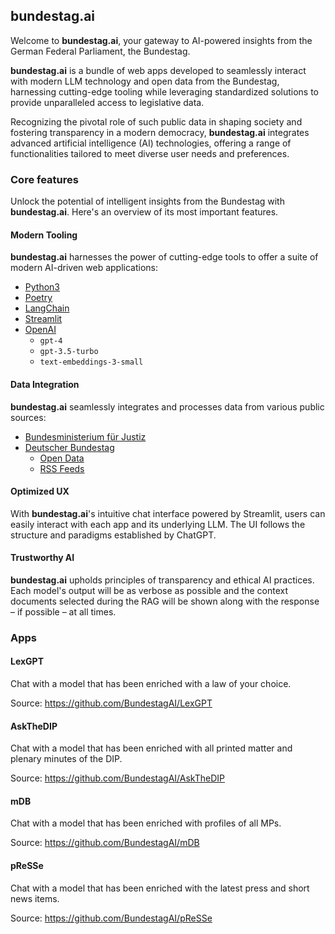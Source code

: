 ## bundestag.ai

Welcome to **bundestag.ai**, your gateway to AI-powered insights from the German Federal Parliament, the Bundestag. 

**bundestag.ai** is a bundle of web apps developed to seamlessly interact with modern LLM technology and open data from the Bundestag, harnessing cutting-edge tooling while leveraging standardized solutions to provide unparalleled access to legislative data.

Recognizing the pivotal role of such public data in shaping society and fostering transparency in a modern democracy, **bundestag.ai** integrates advanced artificial intelligence (AI) technologies, offering a range of functionalities tailored to meet diverse user needs and preferences.

### Core features

Unlock the potential of intelligent insights from the Bundestag with **bundestag.ai**. Here's an overview of its most important features.

#### Modern Tooling

**bundestag.ai** harnesses the power of cutting-edge tools to offer a suite of modern AI-driven web applications:

* [Python3](https://python.org/)
* [Poetry](https://python-poetry.org/)
* [LangChain](https://python.langchain.com/)
* [Streamlit](https://streamlit.com/)
* [OpenAI](https://openai.com/)
  * `gpt-4`
  * `gpt-3.5-turbo`
  * `text-embeddings-3-small`


#### Data Integration

**bundestag.ai** seamlessly integrates and processes data from various public sources:

* [Bundesministerium für Justiz](https://www.gesetze-im-internet.de/gii-toc.xml)
* [Deutscher Bundestag](https://bundestag.de/)
  * [Open Data](https://bundestag.de/services/opendata)
  * [RSS Feeds](https://www.bundestag.de/rss)

#### Optimized UX

With **bundestag.ai**'s intuitive chat interface powered by Streamlit, users can easily interact with each app and its underlying LLM. The UI follows the structure and paradigms established by ChatGPT.

#### Trustworthy AI

**bundestag.ai** upholds principles of transparency and ethical AI practices. Each model's output will be as verbose as possible and the context documents selected during the RAG will be shown along with the response – if possible – at all times.

### Apps

#### LexGPT

Chat with a model that has been enriched with a law of your choice.

Source: https://github.com/BundestagAI/LexGPT

#### AskTheDIP

Chat with a model that has been enriched with all printed matter and plenary minutes of the DIP.

Source: https://github.com/BundestagAI/AskTheDIP

#### mDB

Chat with a model that has been enriched with profiles of all MPs.

Source: https://github.com/BundestagAI/mDB

#### pReSSe

Chat with a model that has been enriched with the latest press and short news items.

Source: https://github.com/BundestagAI/pReSSe
